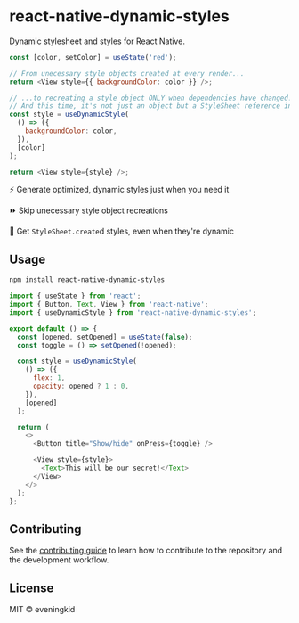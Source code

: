 # react-native-dynamic-styles

Dynamic stylesheet and styles for React Native.

```js
const [color, setColor] = useState('red');

// From unecessary style objects created at every render...
return <View style={{ backgroundColor: color }} />;

// ...to recreating a style object ONLY when dependencies have changed!
// And this time, it's not just an object but a StyleSheet reference instead :)
const style = useDynamicStyle(
  () => ({
    backgroundColor: color,
  }),
  [color]
);

return <View style={style} />;
```

⚡️ Generate optimized, dynamic styles just when you need it

⏩ Skip unecessary style object recreations

💅 Get `StyleSheet.create`d styles, even when they're dynamic

## Usage

```sh
npm install react-native-dynamic-styles
```

```js
import { useState } from 'react';
import { Button, Text, View } from 'react-native';
import { useDynamicStyle } from 'react-native-dynamic-styles';

export default () => {
  const [opened, setOpened] = useState(false);
  const toggle = () => setOpened(!opened);

  const style = useDynamicStyle(
    () => ({
      flex: 1,
      opacity: opened ? 1 : 0,
    }),
    [opened]
  );

  return (
    <>
      <Button title="Show/hide" onPress={toggle} />

      <View style={style}>
        <Text>This will be our secret!</Text>
      </View>
    </>
  );
};
```

## Contributing

See the [contributing guide](CONTRIBUTING.md) to learn how to contribute to the repository and the development workflow.

## License

MIT © eveningkid
